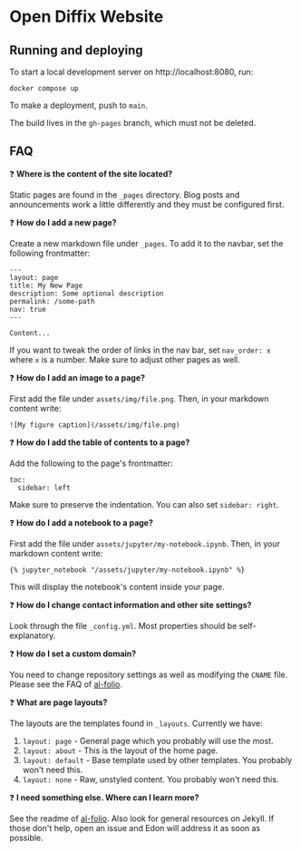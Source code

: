 # Open Diffix Website

## Running and deploying

To start a local development server on http://localhost:8080, run:

```
docker compose up
```

To make a deployment, push to `main`.

The build lives in the `gh-pages` branch, which must not be deleted.

## FAQ

:question: **Where is the content of the site located?**

Static pages are found in the `_pages` directory. Blog posts and announcements work a little differently and they must be configured first.

:question: **How do I add a new page?**

Create a new markdown file under `_pages`. To add it to the navbar, set the following frontmatter:

```
---
layout: page
title: My New Page
description: Some optional description
permalink: /some-path
nav: true
---

Content...
```

If you want to tweak the order of links in the nav bar, set `nav_order: x` where `x` is a number. Make sure to adjust other pages as well.

:question: **How do I add an image to a page?**

First add the file under `assets/img/file.png`. Then, in your markdown content write:

```
![My figure caption](/assets/img/file.png)
```

:question: **How do I add the table of contents to a page?**

Add the following to the page's frontmatter:

```
toc:
  sidebar: left
```

Make sure to preserve the indentation. You can also set `sidebar: right`.

:question: **How do I add a notebook to a page?**

First add the file under `assets/jupyter/my-notebook.ipynb`. Then, in your markdown content write:

```
{% jupyter_notebook "/assets/jupyter/my-notebook.ipynb" %}
```

This will display the notebook's content inside your page.

:question: **How do I change contact information and other site settings?**

Look through the file `_config.yml`. Most properties should be self-explanatory.

:question: **How do I set a custom domain?**

You need to change repository settings as well as modifying the `CNAME` file.
Please see the FAQ of [al-folio](https://github.com/alshedivat/al-folio).

:question: **What are page layouts?**

The layouts are the templates found in `_layouts`. Currently we have:

1. `layout: page` - General page which you probably will use the most.
2. `layout: about` - This is the layout of the home page.
3. `layout: default` - Base template used by other templates. You probably won't need this.
4. `layout: none` - Raw, unstyled content. You probably won't need this.

:question: **I need something else. Where can I learn more?**

See the readme of [al-folio](https://github.com/alshedivat/al-folio).
Also look for general resources on Jekyll.
If those don't help, open an issue and Edon will address it as soon as possible.
